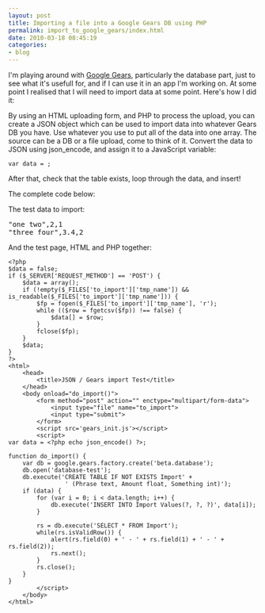 ```yaml
---
layout: post
title: Importing a file into a Google Gears DB using PHP
permalink: import_to_google_gears/index.html
date: 2010-03-18 08:45:19
categories:
- blog
---
```


I'm playing around with [Google Gears][1], particularly the database part, just to see what it's usefull for, and if I can use it in an app I'm working on. At some point I realised that I will need to import data at some point. Here's how I did it:<!--break-->

By using an HTML uploading form, and PHP to process the upload, you can create a JSON object which can be used to import data into whatever Gears DB you have. Use whatever you use to put all of the data into one array. The source can be a DB or a file upload, come to think of it. Convert the data to JSON using json_encode, and assign it to a JavaScript variable:

<code>var data = <?php echo json_encode($data) ?>;</code>

After that, check that the table exists, loop through the data, and insert!

The complete code below:

The test data to import:

<pre>
"one two",2,1
"three four",3.4,2
</pre>

And the test page, HTML and PHP together:

    <?php
    $data = false;
    if ($_SERVER['REQUEST_METHOD'] == 'POST') {
    	$data = array();
    	if (!empty($_FILES['to_import']['tmp_name']) && is_readable($_FILES['to_import']['tmp_name'])) {
    		$fp = fopen($_FILES['to_import']['tmp_name'], 'r');
    		while (($row = fgetcsv($fp)) !== false) {
    			$data[] = $row;
    		}
    		fclose($fp);
    	}
    	$data;
    }
    ?>
    <html>
    	<head>
    		<title>JSON / Gears import Test</title>
    	</head>
    	<body onload="do_import()">
    		<form method="post" action="" enctype="multipart/form-data">
    			<input type="file" name="to_import">
    			<input type="submit">
    		</form>
    		<script src='gears_init.js'></script>
    		<script>
    var data = <?php echo json_encode() ?>;
    
    function do_import() {
    	var db = google.gears.factory.create('beta.database');
    	db.open('database-test');
    	db.execute('CREATE TABLE IF NOT EXISTS Import' +
    				' (Phrase text, Amount float, Something int)');
    	if (data) {
    		for (var i = 0; i < data.length; i++) {
    			db.execute('INSERT INTO Import Values(?, ?, ?)', data[i]);
    		}
    		
    		rs = db.execute('SELECT * FROM Import');
    		while(rs.isValidRow()) {
    			alert(rs.field(0) + ' - ' + rs.field(1) + ' - ' + rs.field(2));
    			rs.next();
    		}
    		rs.close();
    	}
    }
    		</script>
    	</body>
    </html>


  [1]: http://code.google.com/apis/gears/

